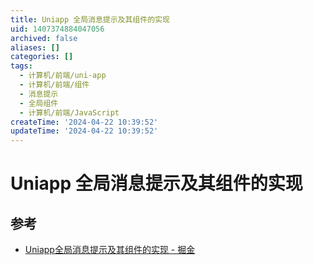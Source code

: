 ```yaml
---
title: Uniapp 全局消息提示及其组件的实现
uid: 1407374884047056
archived: false
aliases: []
categories: []
tags:
  - 计算机/前端/uni-app
  - 计算机/前端/组件
  - 消息提示
  - 全局组件
  - 计算机/前端/JavaScript
createTime: '2024-04-22 10:39:52'
updateTime: '2024-04-22 10:39:52'
---
```


# Uniapp 全局消息提示及其组件的实现

## 参考

- [Uniapp全局消息提示及其组件的实现 - 掘金](https://juejin.cn/post/7107442847422349326)
